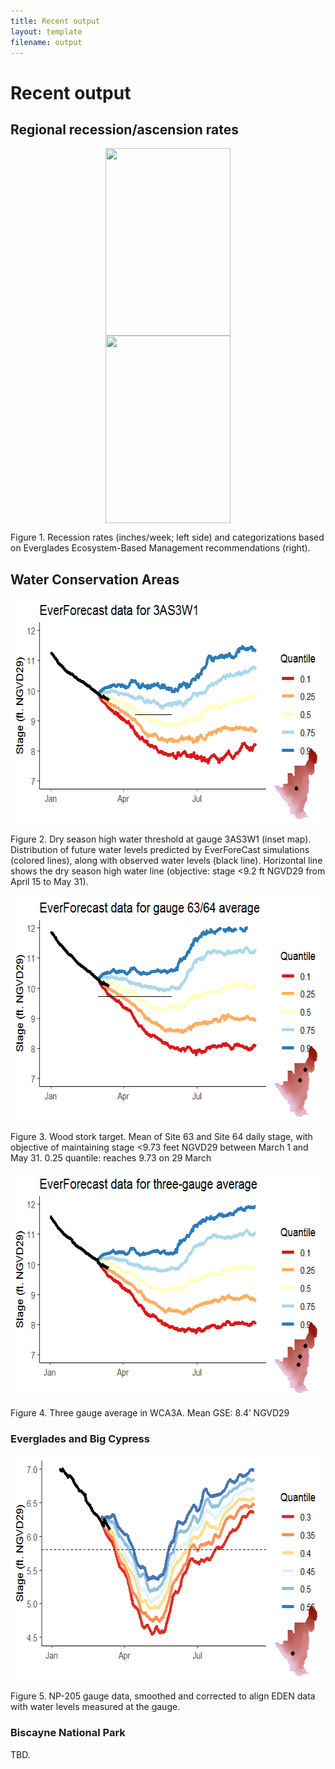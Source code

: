 ```yaml
---
title: Recent output
layout: template
filename: output
--- 
```


# Recent output


## Regional recession/ascension rates

<img src="{{site.url}}/figures/recession_EDEN_ibis.png" style="display: block; margin: auto;" width="200" height = "300" /><img src="{{site.url}}/figures/recession_EDEN.png" style="display: block; margin: auto;" width="200" height = "300" />

Figure 1. Recession rates (inches/week; left side) and categorizations based on Everglades Ecosystem-Based Management recommendations (right).




## Water Conservation Areas

<img src="https://github.com/troyhill/EvergladesEBM/blob/main/docs/figures/forecast_3AS3W1_DrySeasonHighWater.png" width="600" height="360" />

Figure 2. Dry season high water threshold at gauge 3AS3W1 (inset map). Distribution of future water levels predicted by EverForeCast simulations (colored lines), along with observed water levels (black line). Horizontal line shows the dry season high water line (objective: stage <9.2 ft NGVD29 from April 15 to May 31).




<img src="https://github.com/troyhill/EvergladesEBM/blob/main/docs/figures/forecast_gage6364.png" width="600" height="360" />

Figure 3. Wood stork target. Mean of Site 63 and Site 64 daily stage, with objective of maintaining stage <9.73 feet NGVD29 between March 1 and May 31. 0.25 quantile: reaches 9.73 on 29 March


<img src="https://github.com/troyhill/EvergladesEBM/blob/main/docs/figures/forecast_PM_3GageAve.png" width="600" height="360" />

Figure 4. Three gauge average in WCA3A. Mean GSE: 8.4’ NGVD29



### Everglades and Big Cypress

<img src="https://github.com/troyhill/EvergladesEBM/blob/main/docs/figures/forecast_np205_smoothed_adj.png" width="600" height="360" />

Figure 5. NP-205 gauge data, smoothed and corrected to align EDEN data with water levels measured at the gauge.



### Biscayne National Park

TBD.

